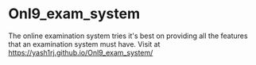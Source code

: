# Onl9_exam_system
The online examination system tries it's best on providing all the features that an examination system must have. Visit at https://yash1rj.github.io/Onl9_exam_system/
